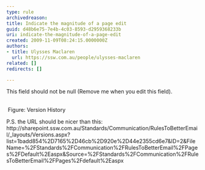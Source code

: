 ```yaml
---
type: rule
archivedreason: 
title: Indicate the magnitude of a page edit
guid: d48b6e75-7e4b-4c03-8593-d2959368233b
uri: indicate-the-magnitude-of-a-page-edit
created: 2009-11-09T08:24:15.0000000Z
authors:
- title: Ulysses Maclaren
  url: https://ssw.com.au/people/ulysses-maclaren
related: []
redirects: []

---
```



This field should not be null (Remove me when you edit this field).
<br><excerpt class='endintro'></excerpt><br>

  <img alt="" class="ms-rteCustom-ImageArea" src="/Standards/SoftwareDevelopment/RulesToBetterSharePoint/PublishingImages/VersionHistory_CroppedSmall.jpg" /> <font class="ms-rteCustom-FigureNormal">Figure&#58; Version History </font>
<p>P.S. the URL should be nicer than this&#58; <br>
<font class="ms-rteCustom-GreyBox" style="width&#58;635px;">http&#58;//sharepoint.ssw.com.au/Standards/Communication/RulesToBetterEmail/_layouts/Versions.aspx?list=1badd854%2D7165%2D46cb%2D920e%2D44e2355cd6e7&amp;ID=2&amp;FileName=%2FStandards%2FCommunication%2FRulesToBetterEmail%2FPages%2FDefault%2Easpx&amp;Source=%2FStandards%2FCommunication%2FRulesToBetterEmail%2FPages%2Fdefault%2Easpx</font></p>



